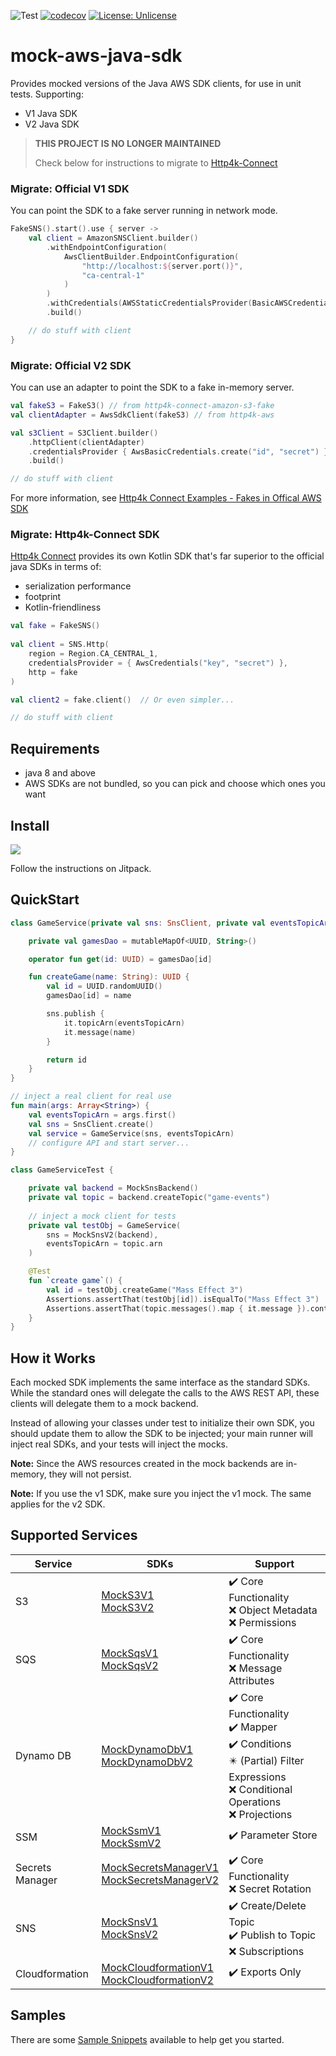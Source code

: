 ![Test](https://github.com/oharaandrew314/mock-aws-java-sdk/workflows/Test/badge.svg)
[![codecov](https://codecov.io/gh/oharaandrew314/mock-aws-java-sdk/branch/master/graph/badge.svg)](https://codecov.io/gh/oharaandrew314/mock-aws-java-sdk)
[![License: Unlicense](https://img.shields.io/badge/license-Unlicense-blue.svg)](http://unlicense.org/)

# mock-aws-java-sdk

Provides mocked versions of the Java AWS SDK clients, for use in unit tests.
Supporting:
- V1 Java SDK
- V2 Java SDK

> **THIS PROJECT IS NO LONGER MAINTAINED**
> 
> Check below for instructions to migrate to [Http4k-Connect](https://github.com/http4k/http4k-connect)

### Migrate: Official V1 SDK

You can point the SDK to a fake server running in network mode.

```kotlin
FakeSNS().start().use { server ->
    val client = AmazonSNSClient.builder()
        .withEndpointConfiguration(
            AwsClientBuilder.EndpointConfiguration(
                "http://localhost:${server.port()}",
                "ca-central-1"
            )
        )
        .withCredentials(AWSStaticCredentialsProvider(BasicAWSCredentials("id", "secret")))
        .build()

    // do stuff with client
}
```

### Migrate: Official V2 SDK

You can use an adapter to point the SDK to a fake in-memory server.

```kotlin
val fakeS3 = FakeS3() // from http4k-connect-amazon-s3-fake
val clientAdapter = AwsSdkClient(fakeS3) // from http4k-aws

val s3Client = S3Client.builder()
    .httpClient(clientAdapter)
    .credentialsProvider { AwsBasicCredentials.create("id", "secret") }
    .build()

// do stuff with client
```

For more information, see [Http4k Connect Examples - Fakes in Offical AWS SDK](https://github.com/http4k/http4k-connect-examples/tree/master/fakes-in-official-aws-sdk)

### Migrate: Http4k-Connect SDK

[Http4k Connect](https://github.com/http4k/http4k-connect) provides its own Kotlin SDK that's far superior to the official java SDKs in terms of:
- serialization performance
- footprint
- Kotlin-friendliness

```kotlin
val fake = FakeSNS()
        
val client = SNS.Http(
    region = Region.CA_CENTRAL_1,
    credentialsProvider = { AwsCredentials("key", "secret") },
    http = fake
)

val client2 = fake.client()  // Or even simpler...

// do stuff with client
```

## Requirements

- java 8 and above
- AWS SDKs are not bundled, so you can pick and choose which ones you want

## Install

[![](https://jitpack.io/v/oharaandrew314/mock-aws-java-sdk.svg)](https://jitpack.io/#oharaandrew314/mock-aws-java-sdk)

Follow the instructions on Jitpack.

## QuickStart

```kotlin
class GameService(private val sns: SnsClient, private val eventsTopicArn: String) {

    private val gamesDao = mutableMapOf<UUID, String>()

    operator fun get(id: UUID) = gamesDao[id]

    fun createGame(name: String): UUID {
        val id = UUID.randomUUID()
        gamesDao[id] = name

        sns.publish {
            it.topicArn(eventsTopicArn)
            it.message(name)
        }

        return id
    }
}

// inject a real client for real use
fun main(args: Array<String>) {
    val eventsTopicArn = args.first()
    val sns = SnsClient.create()
    val service = GameService(sns, eventsTopicArn)
    // configure API and start server...
}

class GameServiceTest {

    private val backend = MockSnsBackend()
    private val topic = backend.createTopic("game-events")
    
    // inject a mock client for tests
    private val testObj = GameService(
        sns = MockSnsV2(backend),
        eventsTopicArn = topic.arn
    )

    @Test
    fun `create game`() {
        val id = testObj.createGame("Mass Effect 3")
        Assertions.assertThat(testObj[id]).isEqualTo("Mass Effect 3")
        Assertions.assertThat(topic.messages().map { it.message }).containsExactly("Mass Effect 3")
    }
}
```

## How it Works

Each mocked SDK implements the same interface as the standard SDKs.
While the standard ones will delegate the calls to the AWS REST API,
these clients will delegate them to a mock backend.

Instead of allowing your classes under test to initialize their own SDK,
you should update them to allow the SDK to be injected;
your main runner will inject real SDKs, and your tests will inject the mocks.

**Note:** Since the AWS resources created in the mock backends are in-memory, they will not persist.

**Note:** If you use the v1 SDK, make sure you inject the v1 mock.  The same applies for the v2 SDK. 


## Supported Services

| Service | SDKs | Support |
| ------- | ---- | ------- | 
| S3 | [MockS3V1](src/main/kotlin/io/andrewohara/awsmock/s3/MockS3V1.kt)<br/>[MockS3V2](src/main/kotlin/io/andrewohara/awsmock/s3/MockS3V2.kt) | :heavy_check_mark: Core Functionality<br/>:x: Object Metadata<br/>:x: Permissions |
| SQS | [MockSqsV1](src/main/kotlin/io/andrewohara/awsmock/sqs/MockSqsV1.kt)<br/>[MockSqsV2](src/main/kotlin/io/andrewohara/awsmock/sqs/MockSqsV2.kt) | :heavy_check_mark: Core Functionality<br/>:x: Message Attributes |
| Dynamo DB | [MockDynamoDbV1](src/main/kotlin/io/andrewohara/awsmock/dynamodb/MockDynamoDbV1.kt)<br/>[MockDynamoDbV2](src/main/kotlin/io/andrewohara/awsmock/dynamodb/MockDynamoDbV2.kt) | :heavy_check_mark: Core Functionality<br/>:heavy_check_mark: Mapper<br/>:heavy_check_mark: Conditions<br/>:eight_pointed_black_star: (Partial) Filter Expressions<br/>:x: Conditional Operations<br/>:x: Projections |
| SSM | [MockSsmV1](src/main/kotlin/io/andrewohara/awsmock/ssm/MockSsmV1.kt)<br/>[MockSsmV2](src/main/kotlin/io/andrewohara/awsmock/ssm/MockSsmV2.kt) | :heavy_check_mark: Parameter Store |
| Secrets Manager | [MockSecretsManagerV1](src/main/kotlin/io/andrewohara/awsmock/secretsmanager/MockSecretsManagerV1.kt)<br/>[MockSecretsManagerV2](src/main/kotlin/io/andrewohara/awsmock/secretsmanager/MockSecretsManagerV2.kt) | :heavy_check_mark: Core Functionality<br/>:x: Secret Rotation |
| SNS | [MockSnsV1](src/main/kotlin/io/andrewohara/awsmock/sns/MockSnsV1.kt)<br/>[MockSnsV2](src/main/kotlin/io/andrewohara/awsmock/sns/MockSnsV2.kt) | :heavy_check_mark: Create/Delete Topic<br/>:heavy_check_mark: Publish to Topic<br/>:x: Subscriptions |
| Cloudformation | [MockCloudformationV1](src/main/kotlin/io/andrewohara/awsmock/cloudformation/MockCloudformationV1.kt)<br/>[MockCloudformationV2](src/main/kotlin/io/andrewohara/awsmock/cloudformation/MockCloudformationV2.kt) | :heavy_check_mark: Exports Only |

## Samples

There are some [Sample Snippets](src/test/kotlin/io/andrewohara/awsmock/samples) available to help get you started.
